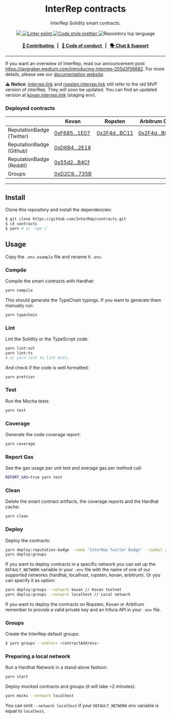 <p align="center">
    <h1 align="center">
        InterRep contracts
    </h1>
    <p align="center">InterRep Solidity smart contracts.</p>
</p>

<p align="center">
    <a href="https://github.com/InterRep" target="_blank">
        <img src="https://img.shields.io/badge/project-InterRep-blue.svg?style=flat-square">
    </a>
    <a href="https://eslint.org/" target="_blank">
        <img alt="Linter eslint" src="https://img.shields.io/badge/linter-eslint-8080f2?style=flat-square&logo=eslint">
    </a>
    <a href="https://prettier.io/" target="_blank">
        <img alt="Code style prettier" src="https://img.shields.io/badge/code%20style-prettier-f8bc45?style=flat-square&logo=prettier">
    </a>
    <img alt="Repository top language" src="https://img.shields.io/github/languages/top/InterRep/contracts?style=flat-square">
</p>

<div align="center">
    <h4>
        <a href="https://docs.interrep.link/contributing">
            👥 Contributing
        </a>
        <span>&nbsp;&nbsp;|&nbsp;&nbsp;</span>
        <a href="https://docs.interrep.link/code-of-conduct">
            🤝 Code of conduct
        </a>
        <span>&nbsp;&nbsp;|&nbsp;&nbsp;</span>
        <a href="https://t.me/interrep">
            🗣️ Chat &amp; Support
        </a>
    </h4>
</div>

---

If you want an overwiew of InterRep, read our announcement post: https://jaygraber.medium.com/introducing-interrep-255d3f56682. For more details, please see our [documentation website](https://docs.interrep.link).

⚠️ **Notice**: [interrep.link](https://interrep.link) and [ropsten.interrep.link](https://ropsten.interrep.link) still refer to the old MVP version of interRep. They will soon be updated. You can find an updated version at [kovan.interrep.link](https://kovan.interrep.link) (staging env).

### Deployed contracts

|                           | Kovan                                                                                          | Ropsten                                                                                          | Arbitrum One                                                                                          |
| ------------------------- | ---------------------------------------------------------------------------------------------- | ------------------------------------------------------------------------------------------------ | ----------------------------------------------------------------------------------------------------- |
| ReputationBadge (Twitter) | [0xF685...1E07](https://kovan.etherscan.io/address/0xF685380c95857Ae6f022F43ADB951BC2eE861E07) | [0x2F4d...BC11](https://ropsten.etherscan.io/address/0x2F4d1333337b5C4C47Db5DB3A36eD547a549BC11) | [0x2F4d...BC11](https://explorer.offchainlabs.com/address/0x2F4d1333337b5C4C47Db5DB3A36eD547a549BC11) |
| ReputationBadge (Github)  | [0xD6B4...2E18](https://kovan.etherscan.io/address/0xD6B4f70b441e9E2F4473F53Fe1cAe50F49C42E18) |                                                                                                  |                                                                                                       |
| ReputationBadge (Reddit)  | [0x55d2...B4Cf](https://kovan.etherscan.io/address/0x55d2d15631078cC555d06f14fD45bF2A7D86B4Cf) |                                                                                                  |                                                                                                       |
| Groups                    | [0xD2C9...735B](https://kovan.etherscan.io/address/0xD2C9435C0E9e051e37456C01B2478f3e48ce735B) |  |                                                                                                       |

---

## Install

Clone this repository and install the dependencies:

```bash
$ git clone https://github.com/InterRep/contracts.git
$ cd contracts
$ yarn # or `npm i`
```

## Usage

Copy the `.env.example` file and rename it `.env`.

### Compile

Compile the smart contracts with Hardhat:

```bash
yarn compile
```

This should generate the TypeChain typings. If you want to generate them manually run:

```bash
yarn typechain
```

### Lint

Lint the Solidity or the TypeScript code:

```bash
yarn lint:sol
yarn lint:ts
# or yarn lint to lint both.
```

And check if the code is well formatted:

```bash
yarn prettier
```

### Test

Run the Mocha tests:

```bash
yarn test
```

### Coverage

Generate the code coverage report:

```bash
yarn coverage
```

### Report Gas

See the gas usage per unit test and average gas per method call:

```bash
REPORT_GAS=true yarn test
```

### Clean

Delete the smart contract artifacts, the coverage reports and the Hardhat cache:

```bash
yarn clean
```

### Deploy

Deploy the contracts:

```bash
yarn deploy:reputation-badge --name "InterRep Twitter Badge" --symbol iTWITT
yarn deploy:groups
```

If you want to deploy contracts in a specific network you can set up the `DEFAULT_NETWORK` variable in your `.env` file with the name of one of our supported networks (hardhat, localhost, ropsten, kovan, arbitrum). Or you can specify it as option:

```bash
yarn deploy:groups --network kovan // Kovan testnet
yarn deploy:groups --network localhost // Local network
```

If you want to deploy the contracts on Ropsten, Kovan or Arbitrum remember to provide a valid private key and an Infura API in your `.env` file.

### Groups

Create the InterRep default groups:

```bash
$ yarn groups --address <contractAddress>
```

### Preparing a local network

Run a Hardhat Network in a stand-alone fashion:

```bash
yarn start
```

Deploy mocked contracts and groups (it will take ~2 minutes):

```bash
yarn mocks --network localhost
```

You can omit `--network localhost` if your `DEFAULT_NETWORK` env variable is equal to `localhost`.
